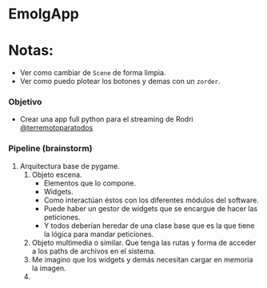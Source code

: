 # EmolgApp

# Notas:
- Ver como cambiar de `Scene` de forma limpia.
- Ver como puedo plotear los botones y demas con un `zorder`.

### Objetivo
- Crear una app full python para el streaming de Rodri [@terremotoparatodos](https://www.twitch.tv/terremotoparatodos)

### Pipeline (brainstorm)
1. Arquitectura base de pygame.
    1. Objeto escena.
        - Elementos que lo compone.
        - Widgets.
        - Como interactúan éstos con los diferentes módulos del software.
        - Puede haber un gestor de widgets que se encargue de hacer las peticiones.
        - Y todos deberían heredar de una clase base que es la que tiene la lógica para mandar peticiones.
    2. Objeto multimedia o similar. Que tenga las rutas y forma de acceder a los paths de archivos en el sistema.
    3. Me imagino que los widgets y demás necesitan cargar en memoria la imagen.
    4. 
